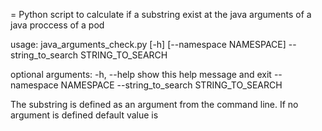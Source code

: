 = Python script to calculate if a substring exist at the java arguments of a java proccess of a pod

usage: java_arguments_check.py [-h] [--namespace NAMESPACE] --string_to_search
                               STRING_TO_SEARCH

optional arguments:
  -h, --help            show this help message and exit
  --namespace NAMESPACE
  --string_to_search STRING_TO_SEARCH

The substring is defined as an argument from the command line. If no argument is defined default value is 

